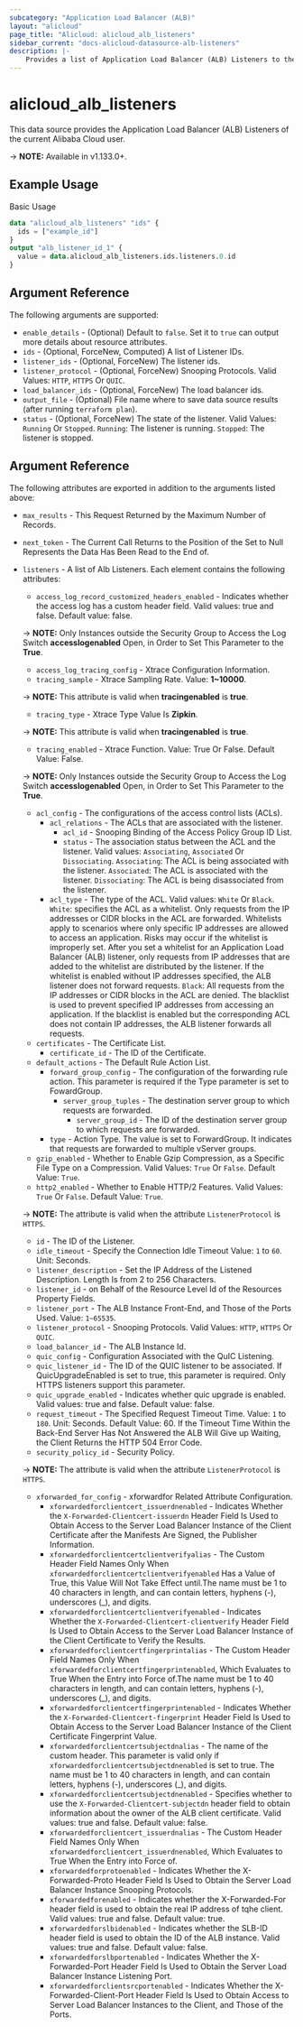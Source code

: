 ```yaml
---
subcategory: "Application Load Balancer (ALB)"
layout: "alicloud"
page_title: "Alicloud: alicloud_alb_listeners"
sidebar_current: "docs-alicloud-datasource-alb-listeners"
description: |- 
    Provides a list of Application Load Balancer (ALB) Listeners to the user.
---
```


# alicloud\_alb\_listeners

This data source provides the Application Load Balancer (ALB) Listeners of the current Alibaba Cloud user.

-> **NOTE:** Available in v1.133.0+.

## Example Usage

Basic Usage

```terraform
data "alicloud_alb_listeners" "ids" {
  ids = ["example_id"]
}
output "alb_listener_id_1" {
  value = data.alicloud_alb_listeners.ids.listeners.0.id
}

```

## Argument Reference

The following arguments are supported:

* `enable_details` - (Optional) Default to `false`. Set it to `true` can output more details about resource attributes.
* `ids` - (Optional, ForceNew, Computed)  A list of Listener IDs.
* `listener_ids` - (Optional, ForceNew) The listener ids.
* `listener_protocol` - (Optional, ForceNew) Snooping Protocols. Valid Values: `HTTP`, `HTTPS` Or `QUIC`.
* `load_balancer_ids` - (Optional, ForceNew) The load balancer ids.
* `output_file` - (Optional) File name where to save data source results (after running `terraform plan`).
* `status` - (Optional, ForceNew) The state of the listener. Valid Values: `Running` Or `Stopped`. `Running`: The listener is running. `Stopped`: The listener is stopped.

## Argument Reference

The following attributes are exported in addition to the arguments listed above:

* `max_results` - This Request Returned by the Maximum Number of Records.
* `next_token` - The Current Call Returns to the Position of the Set to Null Represents the Data Has Been Read to the End of.
* `listeners` - A list of Alb Listeners. Each element contains the following attributes:
    * `access_log_record_customized_headers_enabled` - Indicates whether the access log has a custom header field. Valid values: true and false. Default value: false.

    -> **NOTE:** Only Instances outside the Security Group to Access the Log Switch **accesslogenabled** Open, in Order to Set This Parameter to the **True**.
    * `access_log_tracing_config` - Xtrace Configuration Information.
    * `tracing_sample` - Xtrace Sampling Rate. Value: **1~10000**.

    -> **NOTE:** This attribute is valid when **tracingenabled** is **true**.
    * `tracing_type` - Xtrace Type Value Is **Zipkin**.

    -> **NOTE:** This attribute is valid when **tracingenabled** is **true**.
    * `tracing_enabled` - Xtrace Function. Value: True Or False. Default Value: False.
  
    -> **NOTE:** Only Instances outside the Security Group to Access the Log Switch **accesslogenabled** Open, in Order to Set This Parameter to the **True**.

    * `acl_config` - The configurations of the access control lists (ACLs).
        * `acl_relations` - The ACLs that are associated with the listener.
            * `acl_id` - Snooping Binding of the Access Policy Group ID List.
            * `status` - The association status between the ACL and the listener.  Valid values: `Associating`, `Associated` Or `Dissociating`. `Associating`: The ACL is being associated with the listener. `Associated`: The ACL is associated with the listener. `Dissociating`: The ACL is being disassociated from the listener.
        * `acl_type` - The type of the ACL. Valid values: `White` Or `Black`. `White`: specifies the ACL as a whitelist. Only requests from the IP addresses or CIDR blocks in the ACL are forwarded. Whitelists apply to scenarios where only specific IP addresses are allowed to access an application. Risks may occur if the whitelist is improperly set. After you set a whitelist for an Application Load Balancer (ALB) listener, only requests from IP addresses that are added to the whitelist are distributed by the listener. If the whitelist is enabled without IP addresses specified, the ALB listener does not forward requests. `Black`: All requests from the IP addresses or CIDR blocks in the ACL are denied. The blacklist is used to prevent specified IP addresses from accessing an application. If the blacklist is enabled but the corresponding ACL does not contain IP addresses, the ALB listener forwards all requests.
    * `certificates` - The Certificate List.
        * `certificate_id` - The ID of the Certificate.
    * `default_actions` - The Default Rule Action List. 		
        * `forward_group_config` - The configuration of the forwarding rule action. This parameter is required if the Type parameter is set to FowardGroup.
            *  `server_group_tuples` - The destination server group to which requests are forwarded.
                * `server_group_id` - The ID of the destination server group to which requests are forwarded.
        * `type` - Action Type. The value is set to ForwardGroup. It indicates that requests are forwarded to multiple vServer groups.	
    * `gzip_enabled` - Whether to Enable Gzip Compression, as a Specific File Type on a Compression. Valid Values: `True` Or `False`. Default Value: `True`. 	
    * `http2_enabled` - Whether to Enable HTTP/2 Features. Valid Values: `True` Or `False`. Default Value: `True`.

    -> **NOTE:** The attribute is valid when the attribute `ListenerProtocol` is `HTTPS`.
    * `id` - The ID of the Listener. 	
    * `idle_timeout` - Specify the Connection Idle Timeout Value: `1` to `60`. Unit: Seconds.
    * `listener_description` - Set the IP Address of the Listened Description. Length Is from 2 to 256 Characters. 	
    * `listener_id` - on Behalf of the Resource Level Id of the Resources Property Fields. 	
    * `listener_port` - The ALB Instance Front-End, and Those of the Ports Used. Value: `1~65535`. 	
    * `listener_protocol` - Snooping Protocols. Valid Values: `HTTP`, `HTTPS` Or `QUIC`. 	
    * `load_balancer_id` - The ALB Instance Id. 	
    * `quic_config` - Configuration Associated with the QuIC Listening. 		
    * `quic_listener_id` - The ID of the QUIC listener to be associated. If QuicUpgradeEnabled is set to true, this parameter is required. Only HTTPS listeners support this parameter. 		
    * `quic_upgrade_enabled` - Indicates whether quic upgrade is enabled. Valid values: true and false. Default value: false. 	
    * `request_timeout` - The Specified Request Timeout Time. Value: `1` to `180`. Unit: Seconds. Default Value: 60. If the Timeout Time Within the Back-End Server Has Not Answered the ALB Will Give up Waiting, the Client Returns the HTTP 504 Error Code. 	
    * `security_policy_id` - Security Policy.
  
    -> **NOTE:** The attribute is valid when the attribute `ListenerProtocol` is `HTTPS`.
    * `xforwarded_for_config` - xforwardfor Related Attribute Configuration. 		
        * `xforwardedforclientcert_issuerdnenabled` - Indicates Whether the `X-Forwarded-Clientcert-issuerdn` Header Field Is Used to Obtain Access to the Server Load Balancer Instance of the Client Certificate after the Manifests Are Signed, the Publisher Information. 		
        * `xforwardedforclientcertclientverifyalias` - The Custom Header Field Names Only When `xforwardedforclientcertclientverifyenabled` Has a Value of True, this Value Will Not Take Effect until.The name must be 1 to 40 characters in length, and can contain letters, hyphens (-), underscores (_), and digits. 		
        * `xforwardedforclientcertclientverifyenabled` - Indicates Whether the `X-Forwarded-Clientcert-clientverify` Header Field Is Used to Obtain Access to the Server Load Balancer Instance of the Client Certificate to Verify the Results. 		
        * `xforwardedforclientcertfingerprintalias` - The Custom Header Field Names Only When `xforwardedforclientcertfingerprintenabled`, Which Evaluates to True When the Entry into Force of.The name must be 1 to 40 characters in length, and can contain letters, hyphens (-), underscores (_), and digits. 		
        * `xforwardedforclientcertfingerprintenabled` - Indicates Whether the `X-Forwarded-Clientcert-fingerprint` Header Field Is Used to Obtain Access to the Server Load Balancer Instance of the Client Certificate Fingerprint Value. 		
        * `xforwardedforclientcertsubjectdnalias` - The name of the custom header. This parameter is valid only if `xforwardedforclientcertsubjectdnenabled` is set to true. The name must be 1 to 40 characters in length, and can contain letters, hyphens (-), underscores (_), and digits. 		
        * `xforwardedforclientcertsubjectdnenabled` - Specifies whether to use the `X-Forwarded-Clientcert-subjectdn` header field to obtain information about the owner of the ALB client certificate. Valid values: true and false. Default value: false. 	
        * `xforwardedforclientcert_issuerdnalias` - The Custom Header Field Names Only When `xforwardedforclientcert_issuerdnenabled`, Which Evaluates to True When the Entry into Force of. 		
        * `xforwardedforprotoenabled` - Indicates Whether the X-Forwarded-Proto Header Field Is Used to Obtain the Server Load Balancer Instance Snooping Protocols. 		
        * `xforwardedforenabled` - Indicates whether the X-Forwarded-For header field is used to obtain the real IP address of tqhe client. Valid values: true and false. Default value: true. 		
        * `xforwardedforslbidenabled` - Indicates whether the SLB-ID header field is used to obtain the ID of the ALB instance. Valid values: true and false. Default value: false. 		
        * `xforwardedforslbportenabled` - Indicates Whether the X-Forwarded-Port Header Field Is Used to Obtain the Server Load Balancer Instance Listening Port. 		
        * `xforwardedforclientsrcportenabled` - Indicates Whether the X-Forwarded-Client-Port Header Field Is Used to Obtain Access to Server Load Balancer Instances to the Client, and Those of the Ports.
